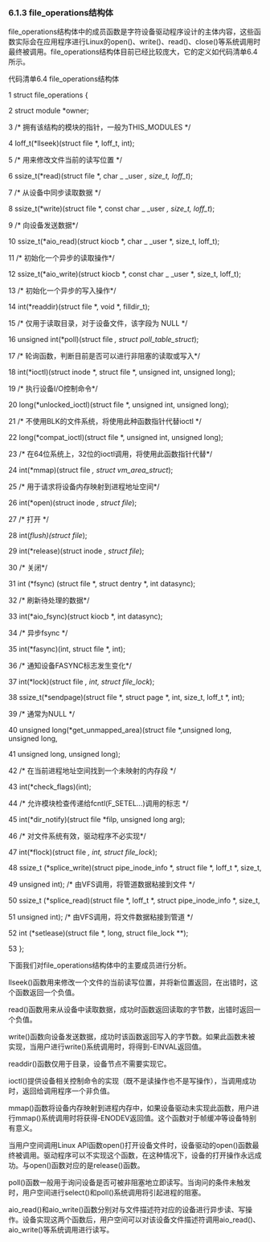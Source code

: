 ### 6.1.3 file_operations结构体

file_operations结构体中的成员函数是字符设备驱动程序设计的主体内容，这些函数实际会在应用程序进行Linux的open()、write()、read()、close()等系统调用时最终被调用。file_operations结构体目前已经比较庞大，它的定义如代码清单6.4所示。

代码清单6.4 file_operations结构体

1 struct file_operations { 
 
 2 struct module *owner; 
 
 3 /* 拥有该结构的模块的指针，一般为THIS_MODULES */ 
 
 4 loff_t(*llseek)(struct file *, loff_t, int); 
 
 5 /* 用来修改文件当前的读写位置 */ 
 
 6 ssize_t(*read)(struct file *, char _ _user *, size_t, loff_t*); 
 
 7 /* 从设备中同步读取数据 */ 
 
 8 ssize_t(*write)(struct file *, const char _ _user *, size_t, loff_t*); 
 
 9 /* 向设备发送数据*/ 
 
 10 ssize_t(*aio_read)(struct kiocb *, char _ _user *, size_t, loff_t); 
 
 11 /* 初始化一个异步的读取操作*/ 
 
 12 ssize_t(*aio_write)(struct kiocb *, const char _ _user *, size_t, loff_t); 
 
 13 /* 初始化一个异步的写入操作*/ 
 
 14 int(*readdir)(struct file *, void *, filldir_t); 
 
 15 /* 仅用于读取目录，对于设备文件，该字段为 NULL */



16 unsigned int(*poll)(struct file *, struct poll_table_struct*); 
 
 17 /* 轮询函数，判断目前是否可以进行非阻塞的读取或写入*/ 
 
 18 int(*ioctl)(struct inode *, struct file *, unsigned int, unsigned long); 
 
 19 /* 执行设备I/O控制命令*/ 
 
 20 long(*unlocked_ioctl)(struct file *, unsigned int, unsigned long); 
 
 21 /* 不使用BLK的文件系统，将使用此种函数指针代替ioctl */ 
 
 22 long(*compat_ioctl)(struct file *, unsigned int, unsigned long); 
 
 23 /* 在64位系统上，32位的ioctl调用，将使用此函数指针代替*/ 
 
 24 int(*mmap)(struct file *, struct vm_area_struct*); 
 
 25 /* 用于请求将设备内存映射到进程地址空间*/ 
 
 26 int(*open)(struct inode *, struct file*); 
 
 27 /* 打开 */ 
 
 28 int(*flush)(struct file*); 
 
 29 int(*release)(struct inode *, struct file*); 
 
 30 /* 关闭*/ 
 
 31 int (*fsync) (struct file *, struct dentry *, int datasync); 
 
 32 /* 刷新待处理的数据*/ 
 
 33 int(*aio_fsync)(struct kiocb *, int datasync); 
 
 34 /* 异步fsync */ 
 
 35 int(*fasync)(int, struct file *, int); 
 
 36 /* 通知设备FASYNC标志发生变化*/ 
 
 37 int(*lock)(struct file *, int, struct file_lock*); 
 
 38 ssize_t(*sendpage)(struct file *, struct page *, int, size_t, loff_t *, int); 
 
 39 /* 通常为NULL */ 
 
 40 unsigned long(*get_unmapped_area)(struct file *,unsigned long, unsigned long, 
 
 41 unsigned long, unsigned long); 
 
 42 /* 在当前进程地址空间找到一个未映射的内存段 */ 
 
 43 int(*check_flags)(int); 
 
 44 /* 允许模块检查传递给fcntl(F_SETEL...)调用的标志 */ 
 
 45 int(*dir_notify)(struct file *filp, unsigned long arg); 
 
 46 /* 对文件系统有效，驱动程序不必实现*/ 
 
 47 int(*flock)(struct file *, int, struct file_lock*); 
 
 48 ssize_t (*splice_write)(struct pipe_inode_info *, struct file *, loff_t *, size_t, 
 
 49 unsigned int); /* 由VFS调用，将管道数据粘接到文件 */ 
 
 50 ssize_t (*splice_read)(struct file *, loff_t *, struct pipe_inode_info *, size_t, 
 
 51 unsigned int); /* 由VFS调用，将文件数据粘接到管道 */ 
 
 52 int (*setlease)(struct file *, long, struct file_lock **); 
 
 53 };

下面我们对file_operations结构体中的主要成员进行分析。

llseek()函数用来修改一个文件的当前读写位置，并将新位置返回，在出错时，这个函数返回一个负值。

read()函数用来从设备中读取数据，成功时函数返回读取的字节数，出错时返回一个负值。

write()函数向设备发送数据，成功时该函数返回写入的字节数。如果此函数未被实现，当用户进行write()系统调用时，将得到-EINVAL返回值。

readdir()函数仅用于目录，设备节点不需要实现它。

ioctl()提供设备相关控制命令的实现（既不是读操作也不是写操作），当调用成功时，返回给调用程序一个非负值。

mmap()函数将设备内存映射到进程内存中，如果设备驱动未实现此函数，用户进行mmap()系统调用时将获得-ENODEV返回值。这个函数对于帧缓冲等设备特别有意义。

当用户空间调用Linux API函数open()打开设备文件时，设备驱动的open()函数最终被调用。驱动程序可以不实现这个函数，在这种情况下，设备的打开操作永远成功。与open()函数对应的是release()函数。

poll()函数一般用于询问设备是否可被非阻塞地立即读写。当询问的条件未触发时，用户空间进行select()和poll()系统调用将引起进程的阻塞。

aio_read()和aio_write()函数分别对与文件描述符对应的设备进行异步读、写操作。设备实现这两个函数后，用户空间可以对该设备文件描述符调用aio_read()、aio_write()等系统调用进行读写。

